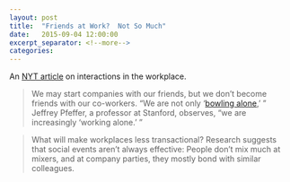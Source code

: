 ```yaml
---
layout: post
title:  "Friends at Work?  Not So Much"
date:   2015-09-04 12:00:00
excerpt_separator: <!--more-->
categories:
---
```

An [NYT article](http://www.nytimes.com/2015/09/06/opinion/sunday/adam-grant-friends-at-work-not-so-much.html) on interactions in the workplace.

>We may start companies with our friends, but we don’t become friends with our co-workers. “We are not only ‘[bowling alone](http://www.amazon.com/Bowling-Alone-Collapse-American-Community/dp/0743203046),’ ” Jeffrey Pfeffer, a professor at Stanford, observes, “we are increasingly ‘working alone.’ ”

>What will make workplaces less transactional? Research suggests that social events aren’t always effective: People don’t mix much at mixers, and at company parties, they mostly bond with similar colleagues.

<!--more-->